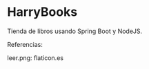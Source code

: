 # HarryBooks
 Tienda de libros usando Spring Boot y NodeJS.
 
 Referencias: 
 
 leer.png: flaticon.es
